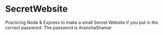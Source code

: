 # SecretWebsite
 Practicing Node & Express to make a small Secret Website if you put in the correct password. The password is AranchaShamar
